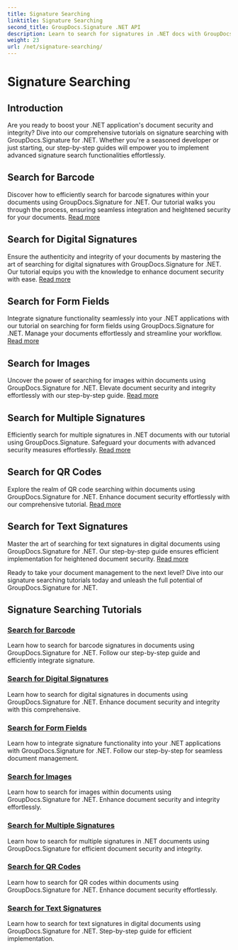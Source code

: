 ```yaml
---
title: Signature Searching
linktitle: Signature Searching
second_title: GroupDocs.Signature .NET API
description: Learn to search for signatures in .NET docs with GroupDocs.Signature for .NET tutorials. Enhance security with barcode, digital, image, text, and QR code searches.
weight: 23
url: /net/signature-searching/
---
```


# Signature Searching

## Introduction

Are you ready to boost your .NET application's document security and integrity? Dive into our comprehensive tutorials on signature searching with GroupDocs.Signature for .NET. Whether you're a seasoned developer or just starting, our step-by-step guides will empower you to implement advanced signature search functionalities effortlessly.

## Search for Barcode
Discover how to efficiently search for barcode signatures within your documents using GroupDocs.Signature for .NET. Our tutorial walks you through the process, ensuring seamless integration and heightened security for your documents. [Read more](./search-for-barcode/)

## Search for Digital Signatures
Ensure the authenticity and integrity of your documents by mastering the art of searching for digital signatures with GroupDocs.Signature for .NET. Our tutorial equips you with the knowledge to enhance document security with ease. [Read more](./search-for-digital-signatures/)

## Search for Form Fields
Integrate signature functionality seamlessly into your .NET applications with our tutorial on searching for form fields using GroupDocs.Signature for .NET. Manage your documents effortlessly and streamline your workflow. [Read more](./search-for-form-fields/)

## Search for Images
Uncover the power of searching for images within documents using GroupDocs.Signature for .NET. Elevate document security and integrity effortlessly with our step-by-step guide. [Read more](./search-for-images/)

## Search for Multiple Signatures
Efficiently search for multiple signatures in .NET documents with our tutorial using GroupDocs.Signature. Safeguard your documents with advanced security measures effortlessly. [Read more](./search-for-multiple-signatures/)

## Search for QR Codes
Explore the realm of QR code searching within documents using GroupDocs.Signature for .NET. Enhance document security effortlessly with our comprehensive tutorial. [Read more](./search-for-qr-codes/)

## Search for Text Signatures
Master the art of searching for text signatures in digital documents using GroupDocs.Signature for .NET. Our step-by-step guide ensures efficient implementation for heightened document security. [Read more](./search-for-text-signatures/)

Ready to take your document management to the next level? Dive into our signature searching tutorials today and unleash the full potential of GroupDocs.Signature for .NET.

## Signature Searching Tutorials
### [Search for Barcode](./search-for-barcode/)
Learn how to search for barcode signatures in documents using GroupDocs.Signature for .NET. Follow our step-by-step guide and efficiently integrate signature.
### [Search for Digital Signatures](./search-for-digital-signatures/)
Learn how to search for digital signatures in documents using GroupDocs.Signature for .NET. Enhance document security and integrity with this comprehensive.
### [Search for Form Fields](./search-for-form-fields/)
Learn how to integrate signature functionality into your .NET applications with GroupDocs.Signature for .NET. Follow our step-by-step for seamless document management.
### [Search for Images](./search-for-images/)
Learn how to search for images within documents using GroupDocs.Signature for .NET. Enhance document security and integrity effortlessly.
### [Search for Multiple Signatures](./search-for-multiple-signatures/)
Learn how to search for multiple signatures in .NET documents using GroupDocs.Signature for efficient document security and integrity.
### [Search for QR Codes](./search-for-qr-codes/)
Learn how to search for QR codes within documents using GroupDocs.Signature for .NET. Enhance document security effortlessly.
### [Search for Text Signatures](./search-for-text-signatures/)
Learn how to search for text signatures in digital documents using GroupDocs.Signature for .NET. Step-by-step guide for efficient implementation.